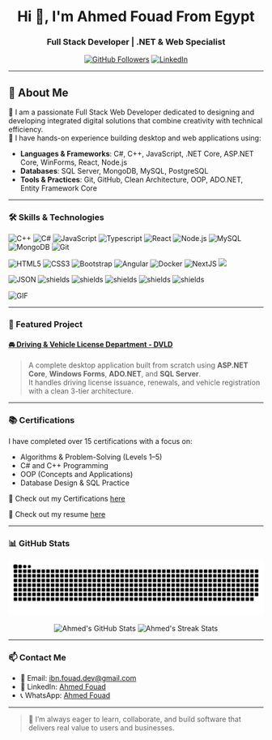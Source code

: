 <h1 align="center">Hi 👋, I'm Ahmed Fouad From Egypt</h1>
<h3 align="center">Full Stack Developer | .NET & Web Specialist</h3>

<p align="center">
  <a href="https://github.com/IBN-Fouad"><img src="https://img.shields.io/github/followers/IBN-Fouad?label=Follow&style=social" alt="GitHub Followers"></a>
  <a href="https://www.linkedin.com/in/ahmed-fouad-programmer-015069227"><img src="https://img.shields.io/badge/LinkedIn-Ahmed%20Fouad-blue?logo=linkedin&style=flat-square" alt="LinkedIn"></a>
</p>

---
## 🚀 About Me
🎯 I am a passionate Full Stack Web Developer dedicated to designing and developing integrated digital solutions that combine creativity with technical efficiency.  
💼 I have hands-on experience building desktop and web applications using:

- **Languages & Frameworks**: C#, C++, JavaScript, .NET Core, ASP.NET Core, WinForms, React, Node.js  
- **Databases**: SQL Server, MongoDB, MySQL, PostgreSQL  
- **Tools & Practices**: Git, GitHub, Clean Architecture, OOP, ADO.NET, Entity Framework Core

---
### 🛠️ Skills & Technologies

<p align="left">
  <img src="https://cdn.jsdelivr.net/gh/devicons/devicon/icons/cplusplus/cplusplus-original.svg" width="40" height="40" alt="C++"/>
  <img src="https://cdn.jsdelivr.net/gh/devicons/devicon/icons/csharp/csharp-original.svg" width="40" height="40" alt="C#"/>
  <img src="https://cdn.jsdelivr.net/gh/devicons/devicon/icons/javascript/javascript-original.svg" width="40" height="40" alt="JavaScript"/>
  <img src="https://cdn.jsdelivr.net/gh/devicons/devicon/icons/typescript/typescript-original.svg" width="40" height="40" alt="Typescript"/>
  <img src="https://cdn.jsdelivr.net/gh/devicons/devicon/icons/react/react-original.svg" width="40" height="40" alt="React"/>
  <img src="https://cdn.jsdelivr.net/gh/devicons/devicon/icons/nodejs/nodejs-original.svg" width="40" height="40" alt="Node.js"/>
  <img src="https://cdn.jsdelivr.net/gh/devicons/devicon/icons/mysql/mysql-original.svg" width="40" height="40" alt="MySQL"/>
  <img src="https://cdn.jsdelivr.net/gh/devicons/devicon/icons/mongodb/mongodb-original.svg" width="40" height="40" alt="MongoDB"/>
  <img src="https://cdn.jsdelivr.net/gh/devicons/devicon/icons/git/git-original.svg" width="40" height="40" alt="Git"/>
  
![HTML5](https://img.shields.io/badge/-HTML5-E34F26?style=flat&logo=html5&logoColor=white)
![CSS3](https://img.shields.io/badge/-CSS3-1572B6?style=flat&logo=CSS3)
![Bootstrap](https://img.shields.io/badge/-Bootstrap-563D7C?style=flat&logo=bootstrap)
![Angular](https://img.shields.io/badge/-Angular-red?style=flat&logo=angular)
![Docker](https://img.shields.io/badge/-Docker-black?style=flat&logo=docker)
![NextJS](https://img.shields.io/badge/-NextJS-black?style=flat&logo=nextjs)
<img src="http://img.shields.io/badge/-Github-000000?style=flat&logo=github&logoColor=FFFFFF">

![JSON](https://img.shields.io/badge/-json-02569B?style=flat&logo=json&)
  <img src="https://img.shields.io/badge/.NET-5C2D91?style=for-the-badge&amp;logo=.net&amp;logoColor=white" alt="shields">
  <img src="https://img.shields.io/badge/3--Tier%20Architecture-008080?style=for-the-badge&amp;logo=architecture&amp;logoColor=white" alt="shields">
  <img src="https://img.shields.io/badge/Windows%20Forms-008080?style=for-the-badge&amp;logo=windows&amp;logoColor=white" alt="shields">
  <img src="https://img.shields.io/badge/Microsoft%20SQL%20Server-CC2927?style=for-the-badge&amp;logo=microsoft%20sql%20server&amp;logoColor=white" alt="shields">
  <img src="https://img.shields.io/badge/ADO.NET-512BD4?style=for-the-badge&amp;logo=dotnet&amp;logoColor=white" alt="shields">

<img align="center" alt="GIF" src="https://media.giphy.com/media/836HiJc7pgzy8iNXCn/giphy.gif" />
</p>
 
  

---

### 🚀 Featured Project

#### [🚘 Driving & Vehicle License Department - DVLD](https://github.com/IBN-Fouad/Driving-and-Vehicle-License-Department-DVLD.git)

> A complete desktop application built from scratch using **ASP.NET Core**, **Windows Forms**, **ADO.NET**, and **SQL Server**.  
> It handles driving license issuance, renewals, and vehicle registration with a clean 3-tier architecture.

---

### 📚 Certifications

I have completed over 15 certifications with a focus on:

- Algorithms & Problem-Solving (Levels 1–5)
- C# and C++ Programming
- OOP (Concepts and Applications)
- Database Design & SQL Practice

📄 Check out my Certifications [here](https://drive.google.com/drive/folders/1ivETukb0q4-o-St3qdhdT69WG6NuIiAQ?usp=drive_link)

📄 Check out my resume [here](https://drive.google.com/file/d/1tiv1rURt69U41UzSJ6JBnxDAklWjOJOt/view?usp=sharing)

---


### 📊 GitHub Stats
<picture>
  <source
    media="(prefers-color-scheme: dark)"
    srcset="https://raw.githubusercontent.com/platane/snk/output/github-contribution-grid-snake-dark.svg"
  />
  <source
    media="(prefers-color-scheme: light)"
    srcset="https://raw.githubusercontent.com/platane/snk/output/github-contribution-grid-snake.svg"
  />
  <img
    alt="github contribution grid snake animation"
    src="https://raw.githubusercontent.com/platane/snk/output/github-contribution-grid-snake.svg"
  />
</picture>

<p align="center">
  <img src="https://github-readme-stats.vercel.app/api?username=IBN-Fouad&show_icons=true&theme=tokyonight" alt="Ahmed's GitHub Stats">
  <img src="https://github-readme-streak-stats.herokuapp.com/?user=IBN-Fouad&theme=tokyonight" alt="Ahmed's Streak Stats"/>
</p>

---

### 📫 Contact Me

- 📧 Email: ibn.fouad.dev@gmail.com  
- 💼 LinkedIn: [Ahmed Fouad](https://www.linkedin.com/in/ahmed-fouad-programmer-015069227)
- 📞 WhatsApp: [Ahmed Fouad](https://wa.me/+201027797841 "target=_blank")

---

> 🧠 I’m always eager to learn, collaborate, and build software that delivers real value to users and businesses.


